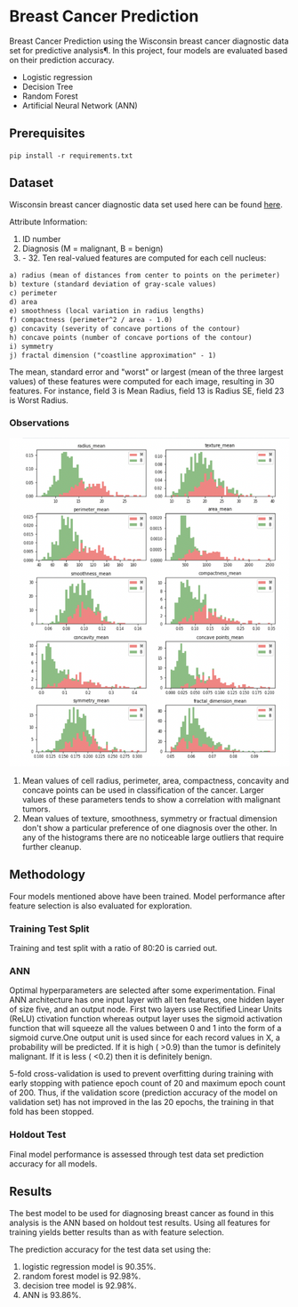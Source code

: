 

# Breast Cancer Prediction 
Breast Cancer Prediction using the Wisconsin breast cancer diagnostic data set for predictive analysis¶. In this project, four models are evaluated based on their prediction accuracy.


* Logistic regression
* Decision Tree
* Random Forest
* Artificial Neural Network (ANN)

## Prerequisites

`pip install -r requirements.txt`

## Dataset
Wisconsin breast cancer diagnostic data set used here can be found [here](https://www.kaggle.com/uciml/breast-cancer-wisconsin-data).

Attribute Information:

1. ID number
2. Diagnosis (M = malignant, B = benign) 
3. \- 32. Ten real-valued features are computed for each cell nucleus:

```
a) radius (mean of distances from center to points on the perimeter)
b) texture (standard deviation of gray-scale values)
c) perimeter
d) area
e) smoothness (local variation in radius lengths)
f) compactness (perimeter^2 / area - 1.0)
g) concavity (severity of concave portions of the contour)
h) concave points (number of concave portions of the contour)
i) symmetry
j) fractal dimension ("coastline approximation" - 1)
```
The mean, standard error and "worst" or largest (mean of the three largest values) of these features were computed for each image, resulting in 30 features. For instance, field 3 is Mean Radius, field 13 is Radius SE, field 23 is Worst Radius.


### Observations

![alt text](./figures/mean_features.png)

1. Mean values of cell radius, perimeter, area, compactness, concavity and concave points can be used in classification of the cancer. Larger values of these parameters tends to show a correlation with malignant tumors. 
2. Mean values of texture, smoothness, symmetry or fractual dimension don't show a particular preference of one diagnosis over the other. In any of the histograms there are no noticeable large outliers that require further cleanup.


## Methodology

Four models mentioned above have been trained. Model performance after feature selection is also evaluated for exploration. 

### Training Test Split
Training and test split with a ratio of 80:20 is carried out. 

### ANN
Optimal hyperparameters are selected after some experimentation. Final ANN architecture has one input layer with all ten features, one hidden layer of size five, and an output node. First two layers use Rectified Linear Units (ReLU) ctivation function whereas output layer uses the sigmoid activation function that will squeeze all the values between 0 and 1 into the form of a sigmoid curve.One output unit is used since for each record values in X, a probability will be predicted. If it is high ( >0.9) than the tumor is definitely malignant. If it is less ( <0.2) then it is definitely benign.



5-fold cross-validation is used to prevent overfitting during training with early stopping with patience epoch count of 20 and maximum epoch count of 200. Thus, if the validation score (prediction accuracy of the model on validation set) has not improved in the las 20 epochs, the training in that fold has been stopped. 

### Holdout Test
Final model performance is assessed through test data set prediction accuracy for all models.

## Results

The best model to be used for diagnosing breast cancer as found in this analysis is the ANN based on holdout test results. Using all features for training yields better results than as with feature selection.

The prediction accuracy for the test data set using the:

1. logistic regression model is 90.35%.
2. random forest model is 92.98%.
3. decision tree model is 92.98%.
4. ANN is 93.86%.
